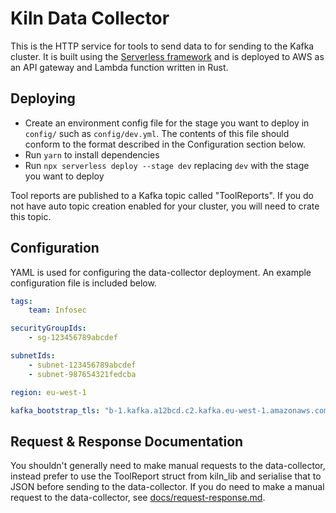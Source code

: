 # Kiln Data Collector

This is the HTTP service for tools to send data to for sending to the Kafka cluster. It is built using the [Serverless framework](https://serverless.com/) and is deployed to AWS as an API gateway and Lambda function written in Rust.

## Deploying
- Create an environment config file for the stage you want to deploy in `config/` such as `config/dev.yml`. The contents of this file should conform to the format described in the Configuration section below.
- Run `yarn` to install dependencies
- Run `npx serverless deploy --stage dev` replacing `dev` with the stage you want to deploy

Tool reports are published to a Kafka topic called "ToolReports". If you do not have auto topic creation enabled for your cluster, you will need to crate this topic.

## Configuration
YAML is used for configuring the data-collector deployment. An example configuration file is included below.
```YAML
tags:
    team: Infosec

securityGroupIds:
    - sg-123456789abcdef

subnetIds:
    - subnet-123456789abcdef
    - subnet-987654321fedcba

region: eu-west-1

kafka_bootstrap_tls: "b-1.kafka.a12bcd.c2.kafka.eu-west-1.amazonaws.com:9094,b-3.kafka.a12bcd.c2.kafka.eu-west-1.amazonaws.com:9094,b-2.kafka.a12bcd.c2.kafka.eu-west-1.amazonaws.com:9094"
```

## Request & Response Documentation

You shouldn't generally need to make manual requests to the data-collector, instead prefer to use the ToolReport struct from kiln_lib and serialise that to JSON before sending to the data-collector. If you do need to make a manual request to the data-collector, see [docs/request-response.md](docs/request-response.md).
